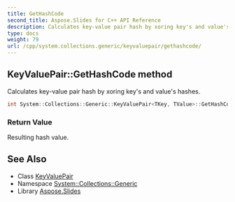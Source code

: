 ```yaml
---
title: GetHashCode
second_title: Aspose.Slides for C++ API Reference
description: Calculates key-value pair hash by xoring key's and value's hashes.
type: docs
weight: 79
url: /cpp/system.collections.generic/keyvaluepair/gethashcode/
---
```

## KeyValuePair::GetHashCode method


Calculates key-value pair hash by xoring key's and value's hashes.

```cpp
int System::Collections::Generic::KeyValuePair<TKey, TValue>::GetHashCode() const
```


### Return Value

Resulting hash value.

## See Also

* Class [KeyValuePair](../)
* Namespace [System::Collections::Generic](../../)
* Library [Aspose.Slides](../../../)
